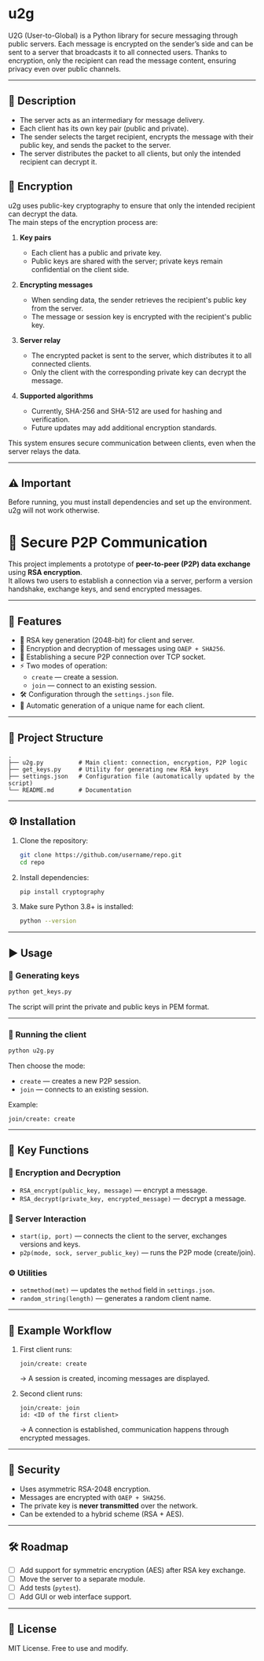 # u2g
U2G (User-to-Global) is a Python library for secure messaging through public servers. Each message is encrypted on the sender’s side and can be sent to a server that broadcasts it to all connected users. Thanks to encryption, only the recipient can read the message content, ensuring privacy even over public channels.

---

## 📌 Description

- The server acts as an intermediary for message delivery.  
- Each client has its own key pair (public and private).   
- The sender selects the target recipient, encrypts the message with their public key, and sends the packet to the server.  
- The server distributes the packet to all clients, but only the intended recipient can decrypt it.

## 🔐 Encryption

u2g uses public-key cryptography to ensure that only the intended recipient can decrypt the data.  
The main steps of the encryption process are:

1. **Key pairs**  
   - Each client has a public and private key.  
   - Public keys are shared with the server; private keys remain confidential on the client side.

2. **Encrypting messages**  
   - When sending data, the sender retrieves the recipient's public key from the server.  
   - The message or session key is encrypted with the recipient's public key.  

3. **Server relay**  
   - The encrypted packet is sent to the server, which distributes it to all connected clients.  
   - Only the client with the corresponding private key can decrypt the message.

4. **Supported algorithms**  
   - Currently, SHA-256 and SHA-512 are used for hashing and verification.  
   - Future updates may add additional encryption standards.

This system ensures secure communication between clients, even when the server relays the data.

---

## ⚠️ Important

Before running, you must install dependencies and set up the environment.  
u2g will not work otherwise.

# 📡 Secure P2P Communication

This project implements a prototype of **peer-to-peer (P2P) data exchange** using **RSA encryption**.  
It allows two users to establish a connection via a server, perform a version handshake, exchange keys, and send encrypted messages.

---

## 🚀 Features
- 🔐 RSA key generation (2048-bit) for client and server.  
- 📩 Encryption and decryption of messages using `OAEP + SHA256`.  
- 🔗 Establishing a secure P2P connection over TCP socket.  
- ⚡ Two modes of operation:
  - `create` — create a session.  
  - `join` — connect to an existing session.  
- 🛠 Configuration through the `settings.json` file.  
- 📜 Automatic generation of a unique name for each client.  

---

## 📂 Project Structure
```
.
├── u2g.py          # Main client: connection, encryption, P2P logic
├── get_keys.py     # Utility for generating new RSA keys
├── settings.json   # Configuration file (automatically updated by the script)
└── README.md       # Documentation
```

---

## ⚙️ Installation
1. Clone the repository:
   ```bash
   git clone https://github.com/username/repo.git
   cd repo
   ```

2. Install dependencies:
   ```bash
   pip install cryptography
   ```

3. Make sure Python 3.8+ is installed:
   ```bash
   python --version
   ```

---

## ▶️ Usage

### 🔑 Generating keys
```bash
python get_keys.py
```
The script will print the private and public keys in PEM format.

---

### 📡 Running the client
```bash
python u2g.py
```

Then choose the mode:
- `create` — creates a new P2P session.  
- `join` — connects to an existing session.  

Example:
```
join/create: create
```

---

## 🧩 Key Functions

### 🔑 Encryption and Decryption
- `RSA_encrypt(public_key, message)` — encrypt a message.  
- `RSA_decrypt(private_key, encrypted_message)` — decrypt a message.  

### 🔗 Server Interaction
- `start(ip, port)` — connects the client to the server, exchanges versions and keys.  
- `p2p(mode, sock, server_public_key)` — runs the P2P mode (create/join).  

### ⚙️ Utilities
- `setmethod(met)` — updates the `method` field in `settings.json`.  
- `random_string(length)` — generates a random client name.  

---

## 📖 Example Workflow
1. First client runs:
   ```
   join/create: create
   ```
   → A session is created, incoming messages are displayed.

2. Second client runs:
   ```
   join/create: join
   id: <ID of the first client>
   ```
   → A connection is established, communication happens through encrypted messages.

---

## 🔐 Security
- Uses asymmetric RSA-2048 encryption.  
- Messages are encrypted with `OAEP + SHA256`.  
- The private key is **never transmitted** over the network.  
- Can be extended to a hybrid scheme (RSA + AES).  

---

## 🛠 Roadmap
- [ ] Add support for symmetric encryption (AES) after RSA key exchange.  
- [ ] Move the server to a separate module.  
- [ ] Add tests (`pytest`).  
- [ ] Add GUI or web interface support.  

---

## 📜 License
MIT License. Free to use and modify.
